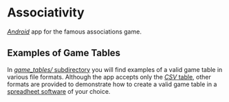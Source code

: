 #   Associativity

[*Android*](http://android.com/) app for the famous associations game.

##  Examples of Game Tables

In [*game_tables/* subdirectory](game_tables) you will find examples of a valid game table in various file formats. Although the app accepts only the [*CSV* table](http://en.wikipedia.org/wiki/Comma-separated_values), other formats are provided to demonstrate how to create a valid game table in a [spreadheet software](http://en.wikipedia.org/wiki/Spreadsheet) of your choice.
